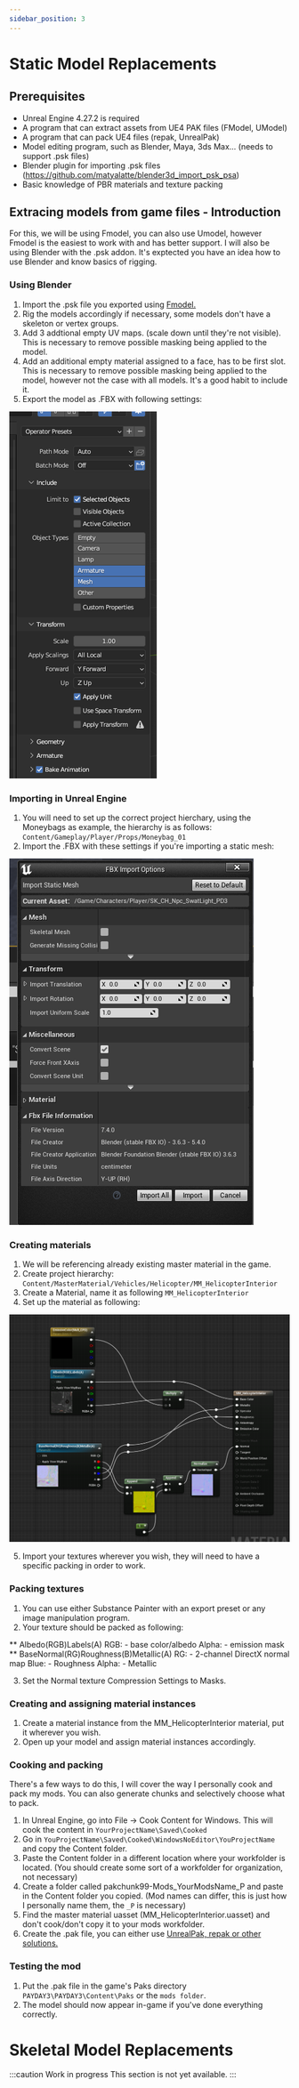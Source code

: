 ```yaml
---
sidebar_position: 3
---
```


# Static Model Replacements

## Prerequisites

 * Unreal Engine 4.27.2 is required
 * A program that can extract assets from UE4 PAK files (FModel, UModel)
 * A program that can pack UE4 files (repak, UnrealPak)
 * Model editing program, such as Blender, Maya, 3ds Max... (needs to support .psk files)
 * Blender plugin for importing .psk files (https://github.com/matyalatte/blender3d_import_psk_psa)
 * Basic knowledge of PBR materials and texture packing

## Extracing models from game files - Introduction

For this, we will be using Fmodel, you can also use Umodel, however Fmodel is the easiest to work with and has better support. I will also be using Blender with the .psk addon.
It's exptected you have an idea how to use Blender and know basics of rigging.

### Using Blender

1. Import the .psk file you exported using [Fmodel.](/docs/modding-basics/using-fmodel)
2. Rig the models accordingly if necessary, some models don't have a skeleton or vertex groups.
3. Add 3 addtional empty UV maps. (scale down until they're not visible). This is necessary to remove possible masking being applied to the model.
4. Add an additional empty material assigned to a face, has to be first slot. This is necessary to remove possible masking being applied to the model, however not the case with all models. It's a good habit to include it.
5. Export the model as .FBX with following settings:

![Settings](assets/blender_export.png)

### Importing in Unreal Engine

1. You will need to set up the correct project hierchary, using the Moneybags as example, the hierarchy is as follows: 
`Content/Gameplay/Player/Props/Moneybag_01`
2. Import the .FBX with these settings if you're importing a static mesh:

![Settings](assets/ue_settings.png)

### Creating materials

1. We will be referencing already existing master material in the game.
2. Create project hierarchy:
`Content/MasterMaterial/Vehicles/Helicopter/MM_HelicopterInterior`
3. Create a Material, name it as following `MM_HelicopterInterior`
4. Set up the material as following:

![Master](assets/master_setup.png)

5. Import your textures wherever you wish, they will need to have a specific packing in order to work.

### Packing textures

1. You can use either Substance Painter with an export preset or any image manipulation program.
2. Your texture should be packed as following:

** Albedo(RGB)Labels(A)
    RGB: - base color/albedo 
    Alpha: - emission mask
** BaseNormal(RG)Roughness(B)Metallic(A)
    RG: - 2-channel DirectX normal map
    Blue: - Roughness
    Alpha: - Metallic

3. Set the Normal texture Compression Settings to Masks.

### Creating and assigning material instances

1. Create a material instance from the MM_HelicopterInterior material, put it wherever you wish.
2. Open up your model and assign material instances accordingly.

### Cooking and packing

There's a few ways to do this, I will cover the way I personally cook and pack my mods. You can also generate chunks and selectively choose what to pack. 

1. In Unreal Engine, go into File -> Cook Content for Windows. This will cook the content in `YourProjectName\Saved\Cooked`
2. Go in `YouProjectName\Saved\Cooked\WindowsNoEditor\YouProjectName` and copy the Content folder.
3. Paste the Content folder in a different location where your workfolder is located. (You should create some sort of a workfolder for organization, not necessary)
4. Create a folder called pakchunk99-Mods_YourModsName_P and paste in the Content folder you copied. (Mod names can differ, this is just how I personally name them, the `_P` is necessary)
5. Find the master material uasset (MM_HelicopterInterior.uasset) and don't cook/don't copy it to your mods workfolder.
6. Create the .pak file, you can either use [UnrealPak, repak or other solutions.](/docs/additional-resources/tools)

### Testing the mod

1. Put the .pak file in the game's Paks directory `PAYDAY3\PAYDAY3\Content\Paks` or the `mods folder`.
2. The model should now appear in-game if you've done everything correctly.

# Skeletal Model Replacements

:::caution Work in progress
This section is not yet available.
:::
